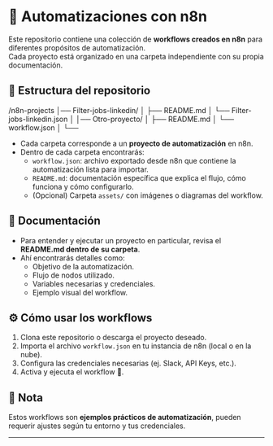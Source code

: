 # 🚀 Automatizaciones con n8n

Este repositorio contiene una colección de **workflows creados en n8n** para diferentes propósitos de automatización.  
Cada proyecto está organizado en una carpeta independiente con su propia documentación.

## 📂 Estructura del repositorio

/n8n-projects
│── Filter-jobs-linkedin/
│ ├── README.md
│ └── Filter-jobs-linkedin.json
│
│── Otro-proyecto/
│ ├── README.md
│ └── workflow.json
│
└──

- Cada carpeta corresponde a un **proyecto de automatización** en n8n.
- Dentro de cada carpeta encontrarás:
  - `workflow.json`: archivo exportado desde n8n que contiene la automatización lista para importar.
  - `README.md`: documentación específica que explica el flujo, cómo funciona y cómo configurarlo.
  - (Opcional) Carpeta `assets/` con imágenes o diagramas del workflow.

## 📖 Documentación

- Para entender y ejecutar un proyecto en particular, revisa el **README.md dentro de su carpeta**.
- Ahí encontrarás detalles como:
  - Objetivo de la automatización.
  - Flujo de nodos utilizado.
  - Variables necesarias y credenciales.
  - Ejemplo visual del workflow.

## ⚙️ Cómo usar los workflows

1. Clona este repositorio o descarga el proyecto deseado.
2. Importa el archivo `workflow.json` en tu instancia de n8n (local o en la nube).
3. Configura las credenciales necesarias (ej. Slack, API Keys, etc.).
4. Activa y ejecuta el workflow 🚀.

## 📌 Nota

Estos workflows son **ejemplos prácticos de automatización**, pueden requerir ajustes según tu entorno y tus credenciales.

---
